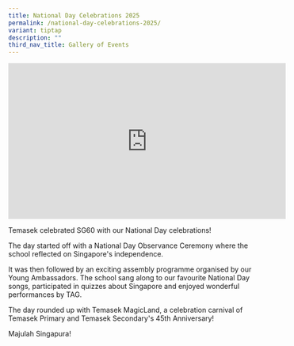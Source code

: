 ```yaml
---
title: National Day Celebrations 2025
permalink: /national-day-celebrations-2025/
variant: tiptap
description: ""
third_nav_title: Gallery of Events
---
```

<p></p>
<div class="iframe-wrapper">
<iframe height="315" width="560" allowfullscreen="true" frameborder="0" src="https://www.youtube.com/embed/Tfx0mFtk720?si=0ZlWpyZ_CKHxRJrk"></iframe>
</div>
<p></p>
<p>Temasek celebrated SG60 with our National Day celebrations!</p>
<p></p>
<p>The day started off with a National Day Observance Ceremony where the
school reflected on Singapore's independence.</p>
<p>It was then followed by an exciting assembly programme organised by our
Young Ambassadors. The school sang along to our favourite National Day
songs, participated in quizzes about Singapore and enjoyed wonderful performances
by TAG.</p>
<p>The day rounded up with Temasek MagicLand, a celebration carnival of Temasek
Primary and Temasek Secondary's 45th Anniversary!</p>
<p></p>
<p>Majulah Singapura!</p>